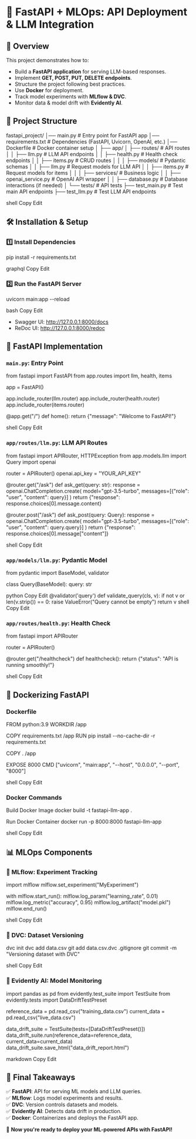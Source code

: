 # 🚀 FastAPI + MLOps: API Deployment & LLM Integration

## 📌 Overview

This project demonstrates how to:
- Build a **FastAPI application** for serving LLM-based responses.
- Implement **GET, POST, PUT, DELETE endpoints**.
- Structure the project following best practices.
- Use **Docker** for deployment.
- Track model experiments with **MLflow & DVC**.
- Monitor data & model drift with **Evidently AI**.

## 📂 Project Structure
fastapi_project/ │── main.py # Entry point for FastAPI app │── requirements.txt # Dependencies (FastAPI, Uvicorn, OpenAI, etc.) │── Dockerfile # Docker container setup │ ├── app/ │ ├── routes/ # API routes │ │ ├── llm.py # LLM API endpoints │ │ ├── health.py # Health check endpoints │ │ ├── items.py # CRUD routes │ │ │ ├── models/ # Pydantic schemas │ │ ├── llm.py # Request models for LLM API │ │ ├── items.py # Request models for items │ │ │ ├── services/ # Business logic │ │ ├── openai_service.py # OpenAI API wrapper │ │ ├── database.py # Database interactions (if needed) │ └── tests/ # API tests ├── test_main.py # Test main API endpoints ├── test_llm.py # Test LLM API endpoints

shell
Copy
Edit

## 🛠 Installation & Setup

### 1️⃣ Install Dependencies
pip install -r requirements.txt

graphql
Copy
Edit

### 2️⃣ Run the FastAPI Server
uvicorn main:app --reload

bash
Copy
Edit
- Swagger UI: http://127.0.0.1:8000/docs
- ReDoc UI: http://127.0.0.1:8000/redoc

## 🚀 FastAPI Implementation

### `main.py`: Entry Point
from fastapi import FastAPI from app.routes import llm, health, items

app = FastAPI()

app.include_router(llm.router) app.include_router(health.router) app.include_router(items.router)

@app.get("/") def home(): return {"message": "Welcome to FastAPI!"}

shell
Copy
Edit

### `app/routes/llm.py`: LLM API Routes
from fastapi import APIRouter, HTTPException from app.models.llm import Query import openai

router = APIRouter() openai.api_key = "YOUR_API_KEY"

@router.get("/ask") def ask_get(query: str): response = openai.ChatCompletion.create( model="gpt-3.5-turbo", messages=[{"role": "user", "content": query}] ) return {"response": response.choices[0].message.content}

@router.post("/ask") def ask_post(query: Query): response = openai.ChatCompletion.create( model="gpt-3.5-turbo", messages=[{"role": "user", "content": query.query}] ) return {"response": response.choices[0].message["content"]}

shell
Copy
Edit

### `app/models/llm.py`: Pydantic Model
from pydantic import BaseModel, validator

class Query(BaseModel): query: str

python
Copy
Edit
@validator('query')
def validate_query(cls, v):
    if not v or len(v.strip()) == 0:
        raise ValueError("Query cannot be empty")
    return v
shell
Copy
Edit

### `app/routes/health.py`: Health Check
from fastapi import APIRouter

router = APIRouter()

@router.get("/healthcheck") def healthcheck(): return {"status": "API is running smoothly!"}

shell
Copy
Edit

## 🐳 Dockerizing FastAPI

### Dockerfile
FROM python:3.9 WORKDIR /app

COPY requirements.txt /app RUN pip install --no-cache-dir -r requirements.txt

COPY . /app

EXPOSE 8000 CMD ["uvicorn", "main:app", "--host", "0.0.0.0", "--port", "8000"]

shell
Copy
Edit

### Docker Commands
Build Docker Image
docker build -t fastapi-llm-app .

Run Docker Container
docker run -p 8000:8000 fastapi-llm-app

shell
Copy
Edit

## 📊 MLOps Components

### 🔹 MLflow: Experiment Tracking
import mlflow mlflow.set_experiment("MyExperiment")

with mlflow.start_run(): mlflow.log_param("learning_rate", 0.01) mlflow.log_metric("accuracy", 0.95) mlflow.log_artifact("model.pkl") mlflow.end_run()

shell
Copy
Edit

### 🔹 DVC: Dataset Versioning
dvc init dvc add data.csv git add data.csv.dvc .gitignore git commit -m "Versioning dataset with DVC"

shell
Copy
Edit

### 🔹 Evidently AI: Model Monitoring
import pandas as pd from evidently.test_suite import TestSuite from evidently.tests import DataDriftTestPreset

reference_data = pd.read_csv("training_data.csv") current_data = pd.read_csv("live_data.csv")

data_drift_suite = TestSuite(tests=[DataDriftTestPreset()]) data_drift_suite.run(reference_data=reference_data, current_data=current_data) data_drift_suite.save_html("data_drift_report.html")

markdown
Copy
Edit

## 🎯 Final Takeaways

✅ **FastAPI**: API for serving ML models and LLM queries.  
✅ **MLflow**: Logs model experiments and results.  
✅ **DVC**: Version controls datasets and models.  
✅ **Evidently AI**: Detects data drift in production.  
✅ **Docker**: Containerizes and deploys the FastAPI app.  

🚀 **Now you're ready to deploy your ML-powered APIs with FastAPI!**






